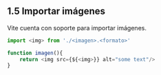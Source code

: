 ## 1.5 Importar imágenes

Vite cuenta con soporte para importar imágenes.

``` javascript
import <img> from './<imagen>.<formato>'

function imagen(){
    return <img src={${<img>}} alt="some text"/>
}
```

